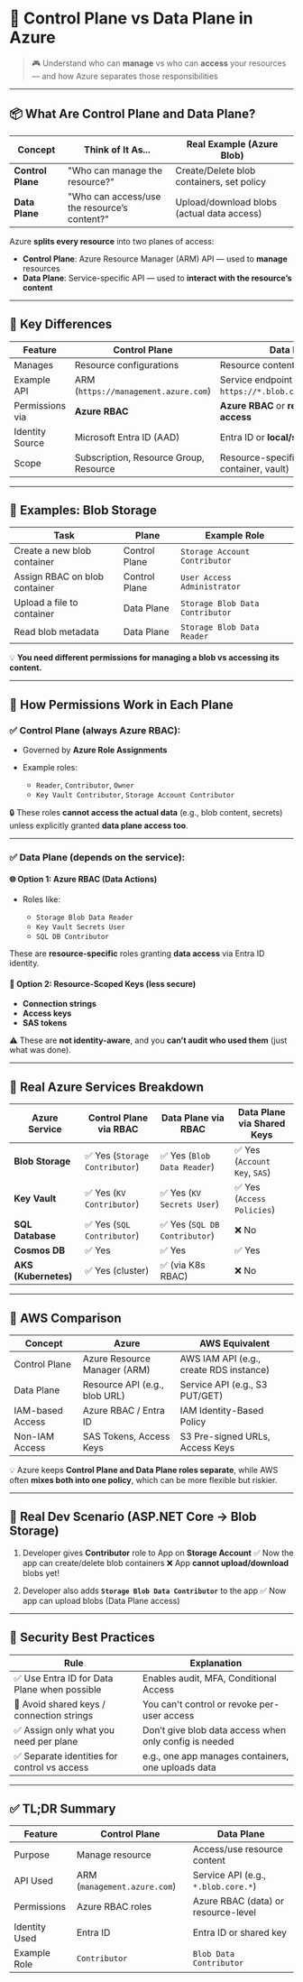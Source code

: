 # 🧠 Control Plane vs Data Plane in Azure

> 🎮 Understand who can **manage** vs who can **access** your resources — and how Azure separates those responsibilities

---

## 📦 What Are Control Plane and Data Plane?

| Concept           | Think of It As...                            | Real Example (Azure Blob)                  |
| ----------------- | -------------------------------------------- | ------------------------------------------ |
| **Control Plane** | "Who can manage the resource?"               | Create/Delete blob containers, set policy  |
| **Data Plane**    | "Who can access/use the resource’s content?" | Upload/download blobs (actual data access) |

Azure **splits every resource** into two planes of access:

- **Control Plane**: Azure Resource Manager (ARM) API — used to **manage** resources
- **Data Plane**: Service-specific API — used to **interact with the resource’s content**

---

## 🎯 Key Differences

| Feature         | Control Plane                          | Data Plane                                                 |
| --------------- | -------------------------------------- | ---------------------------------------------------------- |
| Manages         | Resource configurations                | Resource contents                                          |
| Example API     | ARM (`https://management.azure.com`)   | Service endpoint (e.g., `https://*.blob.core.windows.net`) |
| Permissions via | **Azure RBAC**                         | **Azure RBAC** or **resource-native access**               |
| Identity Source | Microsoft Entra ID (AAD)               | Entra ID or **local/shared keys**                          |
| Scope           | Subscription, Resource Group, Resource | Resource-specific (like a container, vault)                |

---

## 🧪 Examples: Blob Storage

| Task                          | Plane         | Example Role                    |
| ----------------------------- | ------------- | ------------------------------- |
| Create a new blob container   | Control Plane | `Storage Account Contributor`   |
| Assign RBAC on blob container | Control Plane | `User Access Administrator`     |
| Upload a file to container    | Data Plane    | `Storage Blob Data Contributor` |
| Read blob metadata            | Data Plane    | `Storage Blob Data Reader`      |

💡 **You need different permissions for managing a blob vs accessing its content.**

---

## 🔐 How Permissions Work in Each Plane

### ✅ Control Plane (always Azure RBAC):

- Governed by **Azure Role Assignments**
- Example roles:

  - `Reader`, `Contributor`, `Owner`
  - `Key Vault Contributor`, `Storage Account Contributor`

🔒 These roles **cannot access the actual data** (e.g., blob content, secrets) unless explicitly granted **data plane access too**.

---

### ✅ Data Plane (depends on the service):

#### 🌐 Option 1: Azure RBAC (Data Actions)

- Roles like:

  - `Storage Blob Data Reader`
  - `Key Vault Secrets User`
  - `SQL DB Contributor`

These are **resource-specific** roles granting **data access** via Entra ID identity.

#### 🔑 Option 2: Resource-Scoped Keys (less secure)

- **Connection strings**
- **Access keys**
- **SAS tokens**

⚠️ These are **not identity-aware**, and you **can’t audit who used them** (just what was done).

---

## 🔁 Real Azure Services Breakdown

| Azure Service        | Control Plane via RBAC         | Data Plane via RBAC           | Data Plane via Shared Keys    |
| -------------------- | ------------------------------ | ----------------------------- | ----------------------------- |
| **Blob Storage**     | ✅ Yes (`Storage Contributor`) | ✅ Yes (`Blob Data Reader`)   | ✅ Yes (`Account Key`, `SAS`) |
| **Key Vault**        | ✅ Yes (`KV Contributor`)      | ✅ Yes (`KV Secrets User`)    | ✅ Yes (`Access Policies`)    |
| **SQL Database**     | ✅ Yes (`SQL Contributor`)     | ✅ Yes (`SQL DB Contributor`) | ❌ No                         |
| **Cosmos DB**        | ✅ Yes                         | ✅ Yes                        | ✅ Yes                        |
| **AKS (Kubernetes)** | ✅ Yes (cluster)               | ✅ (via K8s RBAC)             | ❌ No                         |

---

## 🧠 AWS Comparison

| Concept          | Azure                         | AWS Equivalent                          |
| ---------------- | ----------------------------- | --------------------------------------- |
| Control Plane    | Azure Resource Manager (ARM)  | AWS IAM API (e.g., create RDS instance) |
| Data Plane       | Resource API (e.g., blob URL) | Service API (e.g., S3 PUT/GET)          |
| IAM-based Access | Azure RBAC / Entra ID         | IAM Identity-Based Policy               |
| Non-IAM Access   | SAS Tokens, Access Keys       | S3 Pre-signed URLs, Access Keys         |

💡 Azure keeps **Control Plane and Data Plane roles separate**, while AWS often **mixes both into one policy**, which can be more flexible but riskier.

---

## 📌 Real Dev Scenario (ASP.NET Core → Blob Storage)

1. Developer gives **Contributor** role to App on **Storage Account**
   ✅ Now the app can create/delete blob containers
   ❌ App **cannot upload/download** blobs yet!

2. Developer also adds **`Storage Blob Data Contributor`** to the app
   ✅ Now app can upload blobs (Data Plane access)

---

## 🚨 Security Best Practices

| Rule                                         | Explanation                                            |
| -------------------------------------------- | ------------------------------------------------------ |
| ✅ Use Entra ID for Data Plane when possible | Enables audit, MFA, Conditional Access                 |
| 🚫 Avoid shared keys / connection strings    | You can't control or revoke per-user access            |
| ✅ Assign only what you need per plane       | Don’t give blob data access when only config is needed |
| ✅ Separate identities for control vs access | e.g., one app manages containers, one uploads data     |

---

## ✅ TL;DR Summary

| Feature       | Control Plane                | Data Plane                          |
| ------------- | ---------------------------- | ----------------------------------- |
| Purpose       | Manage resource              | Access/use resource content         |
| API Used      | ARM (`management.azure.com`) | Service API (e.g., `*.blob.core.*`) |
| Permissions   | Azure RBAC roles             | Azure RBAC (data) or resource-level |
| Identity Used | Entra ID                     | Entra ID or shared key              |
| Example Role  | `Contributor`                | `Blob Data Contributor`             |
